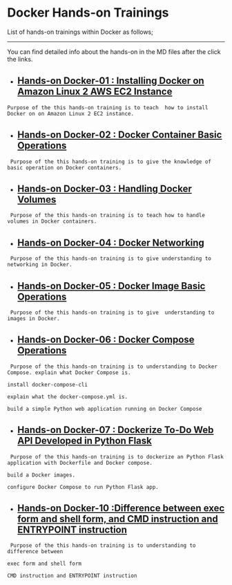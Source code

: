 # Docker Hands-on Trainings

List of hands-on trainings within Docker as follows;
 
** **
You can find detailed info about the hands-on in the MD files after the click the links. 


- ## [Hands-on Docker-01 : Installing Docker on Amazon Linux 2 AWS EC2 Instance](./docker-01-installing-on-ec2-linux2/README.md)

`Purpose of the this hands-on training is to teach  how to install Docker on on Amazon Linux 2 EC2 instance. `

- ## [Hands-on Docker-02 : Docker Container Basic Operations](./docker-02-container-basic-operations/README.md) 

` Purpose of the this hands-on training is to give the knowledge of basic operation on Docker containers.`

- ## [Hands-on Docker-03 : Handling Docker Volumes](./docker-03-handling-volumes/README.md) 

` Purpose of the this hands-on training is to teach how to handle volumes in Docker containers.`

- ## [Hands-on Docker-04 : Docker Networking](./docker-04-networking/README.md) 

` Purpose of the this hands-on training is to give understanding to networking in Docker.`

- ## [Hands-on Docker-05 : Docker Image Basic Operations](./docker-05-image-basic-operations/README.md) 

` Purpose of the this hands-on training is to give  understanding to images in Docker.`

- ## [Hands-on Docker-06 : Docker Compose Operations](./docker-06-compose-operations/README.md) 

` Purpose of the this hands-on training is to understanding to Docker Compose. explain what Docker Compose is.`

`install docker-compose-cli`

`explain what the docker-compose.yml is.`

`build a simple Python web application running on Docker Compose`

- ## [Hands-on Docker-07 : Dockerize To-Do Web API Developed in Python Flask](./docker-07-dockerize-to-do-app-on-python-flask/README.md) 

` Purpose of the this hands-on training is to dockerize an Python Flask application with Dockerfile and Docker compose.`

`build a Docker images.`

`configure Docker Compose to run Python Flask app.`

- ## [Hands-on Docker-10 :Difference between exec form and shell form, and CMD instruction and ENTRYPOINT instruction](./docker-10-difference-between-exec-form-shell-form-and-CMD-ENTRYPOINT-instructions/README.md) 

` Purpose of the this hands-on training is to understanding to difference between`

`exec form and shell form`

`CMD instruction and ENTRYPOINT instruction`

